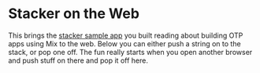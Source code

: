 # Stacker on the Web

This brings the [stacker sample app](http://elixir-lang.org/getting_started/mix/2.html) you built reading about building OTP apps using Mix to the web. Below you can either push a string on to the stack, or pop one off. The fun really starts when you open another browser and push stuff on there and pop it off here.

